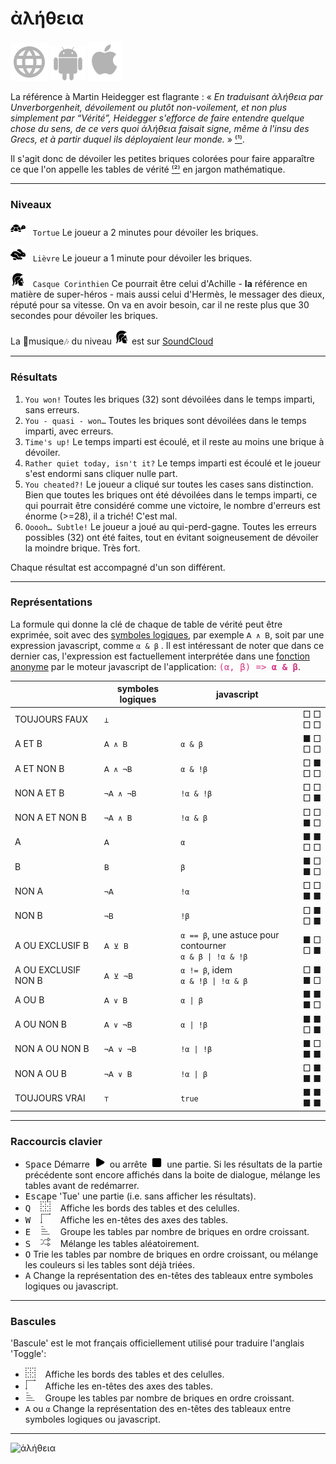 # ἀλήθεια

[![WWW](assets/svg/internet-svgrepo-com.svg)](https://aletheia.cthiebaud.com/) 
[![Android App Store](assets/svg/android-svgrepo-com.svg)](https://play.google.com/apps/testing/com.cthiebaud.aletheia.twa)
[![Apple App Store](assets/svg/Apple_logo_grey.svg)](https://apps.apple.com/us/app/aletheia-by-%C3%A6quologica/id6476017817)

La référence à Martin Heidegger est flagrante : « <i>En traduisant ἀλήθεια par Unverborgenheit, dévoilement ou plutôt non-voilement, et non plus simplement par “Vérité”, Heidegger s'efforce de faire entendre quelque chose du sens, de ce vers quoi ἀλήθεια faisait signe, même à l'insu des Grecs, et à partir duquel ils déployaient leur monde.</i> » [⁽¹⁾](https://fr.wikipedia.org/wiki/Al%C3%A8theia_dans_la_philosophie_de_Martin_Heidegger).

Il s'agit donc de dévoiler les petites briques colorées pour faire apparaître ce que l'on appelle les tables de vérité [⁽²⁾](https://fr.wikipedia.org/wiki/Table_de_v%C3%A9rit%C3%A9) en jargon mathématique.

--- 

### Niveaux

<img src="svg/tortoise-fill-svgrepo-com.svg" style="width: 24px; height: 24px;">&nbsp;&nbsp;&nbsp;`Tortue` Le joueur a 2 minutes pour dévoiler les briques.

<img src="svg/hare-fill-svgrepo-com.svg" style="width: 24px; height: 24px;">&nbsp;&nbsp;&nbsp;`Lièvre` Le joueur a 1 minute pour dévoiler les briques.

<img src="svg/ancient-greek-helmet-1-svgrepo-com.svg" style="width: 24px; height: 24px;">&nbsp;&nbsp;&nbsp;`Casque Corinthien` Ce pourrait être celui d'Achille - **la** référence en matière de super-héros - mais aussi celui d'Hermès, le messager des dieux, réputé pour sa vitesse. On va en avoir besoin, car il ne reste plus que 30 secondes pour dévoiler les briques.

La 🎵musique🎶 du niveau <img src="svg/ancient-greek-helmet-1-svgrepo-com.svg" alt="Achilles" style="width: 24px; height: 24px;">
est sur [SoundCloud](https://soundcloud.com/christophe-thiebaud/aletheia?si=83569a3c774e4cdf84c684e74478af34&utm_source=clipboard&utm_medium=text&utm_campaign=social_sharing)

--- 

### Résultats

1. `You won!` Toutes les briques (32) sont dévoilées dans le temps imparti, sans erreurs.
2. `You - quasi - won…` Toutes les briques sont dévoilées dans le temps imparti, avec erreurs.
3. `Time's up!` Le temps imparti est écoulé, et il reste au moins une brique à dévoiler.
4. `Rather quiet today, isn't it?` Le temps imparti est écoulé et le joueur s'est endormi sans cliquer nulle part.
5. `You cheated?!` Le joueur a cliqué sur toutes les cases sans distinction. Bien que toutes les briques ont été dévoilées dans le temps imparti, ce qui pourrait être considéré comme une victoire, le nombre d'erreurs est énorme (>=28), il a triché! C'est mal.
6. `Ooooh… Subtle!` Le joueur a joué au qui-perd-gagne. Toutes les erreurs possibles (32) ont été faites, tout en évitant soigneusement de dévoiler la moindre brique. Très fort.

Chaque résultat est accompagné d'un son différent.

--- 

### Représentations

La formule qui donne la clé de chaque de table de vérité peut être exprimée, soit avec des [symboles logiques](https://fr.wikipedia.org/wiki/Liste_de_symboles_logiques), par exemple `𝖠 ∧ 𝖡`, soit par une expression javascript, comme `α & β` . Il est intéressant de noter que dans ce dernier cas, l'expression est factuellement interprétée dans une [fonction anonyme](https://fr.wikipedia.org/wiki/Fonction_anonyme) par le moteur javascript de l'application: <span style="font-family:monospace; color:#d63384;">(α, β) => **α & β**</span>.

|  | symboles logiques | javascript | |
|---|---|---|---|
| TOUJOURS FAUX       | `⊥`       | ` `                          |  □&nbsp;□<br>□&nbsp;□</kbd>  |
| A ET B              | `𝖠 ∧ 𝖡`   | `α & β`                      |  ■ □<br>□ □   |
| A ET NON B          | `𝖠 ∧ ¬𝖡`  | `α & !β`                     |  □ ■<br>□ □   |
| NON A ET B          | `¬𝖠 ∧ ¬𝖡` | `!α & !β`                    |  □ □<br>□ ■   |
| NON A ET NON B      | `¬𝖠 ∧ 𝖡`  | `!α & β`                     |  □ □<br>■ □   |
| A                   | `𝖠`       | `α`                          |  ■ ■<br>□ □   |
| B                   | `𝖡`       | `β`                          |  ■ □<br>■ □   |
| NON A               | `¬𝖠`      | `!α`                         |  □ □<br>■ ■   |
| NON B               | `¬𝖡`      | `!β`                         |  □ ■<br>□ ■   |
| A OU EXCLUSIF B     | `𝖠 ⊻ 𝖡`   | `α == β`, une astuce pour contourner<br>`α & β \| !α & !β` |  ■ □<br>□ ■ |
| A OU EXCLUSIF NON B | `𝖠 ⊻ ¬𝖡`  | `α != β`, idem <br>`α & !β \| !α & β` |  □ ■<br>■ □ |
| A OU B              | `𝖠 ∨ 𝖡`   | `α \| β`                     |  ■ ■<br>■ □   |
| A OU NON B          | `𝖠 ∨ ¬𝖡`  | `α \| !β`                    |  ■ ■<br>□ ■   |
| NON A OU NON B      | `¬𝖠 ∨ ¬𝖡` | `!α \| !β`                   |  ■ □<br>■ ■   |
| NON A OU B          | `¬𝖠 ∨ 𝖡`  | `!α \| β`                    |  □ ■<br>■ ■   |
| TOUJOURS VRAI       | `⊤`       | `true`                       |  ■ ■<br>■ ■   |


--- 

### Raccourcis clavier

* <kbd>Space</kbd> Démarre &nbsp;<img src="svg/b-start.svg" style="width: auto; height: 16px;">&nbsp; ou arrête &nbsp;<img src="svg/b-stop.svg" style="width: auto; height: 16px;">&nbsp; une partie. Si les résultats de la partie précédente sont encore affichés dans la boite de dialogue, mélange les tables avant de redémarrer. 
* <kbd>Escape</kbd> 'Tue' une partie (i.e. sans afficher les résultats). 
* <kbd>Q</kbd> &nbsp;&nbsp;&nbsp;<img src="svg/b-grid.svg" style="width: auto; height: 16px;"   >&nbsp;&nbsp;&nbsp; Affiche les bords des tables et des celulles.
* <kbd>W</kbd> &nbsp;&nbsp;&nbsp;<img src="svg/b-axes.svg" style="width: auto; height: 16px;"   >&nbsp;&nbsp;&nbsp; Affiche les en-têtes des axes des tables.
* <kbd>E</kbd> &nbsp;&nbsp;&nbsp;<img src="svg/b-group.svg" style="width: auto; height: 16px;"  >&nbsp;&nbsp;&nbsp; Groupe les tables par nombre de briques en ordre croissant.
* <kbd>S</kbd> &nbsp;&nbsp;&nbsp;<img src="svg/b-shuffle.svg" style="width: auto; height: 16px;">&nbsp;&nbsp;&nbsp; Mélange les tables aléatoirement.
* <kbd>O</kbd> Trie les tables par nombre de briques en ordre croissant, ou mélange les couleurs si les tables sont déjà triées.
* <kbd>A</kbd> Change la représentation des en-têtes des tableaux entre symboles logiques ou javascript.

--- 

### Bascules 

'Bascule' est le mot français officiellement utilisé pour traduire l'anglais 'Toggle':

* <img src="svg/b-grid.svg" style="width: auto; height: 16px;" >&nbsp;&nbsp;&nbsp; Affiche les bords des tables et des celulles.
* <img src="svg/b-axes.svg" style="width: auto; height: 16px;" >&nbsp;&nbsp;&nbsp; Affiche les en-têtes des axes des tables.
* <img src="svg/b-group.svg" style="width: auto; height: 16px;">&nbsp;&nbsp;&nbsp; Groupe les tables par nombre de briques en ordre croissant.
* `𝖠` ou `α` Change la représentation des en-têtes des tableaux entre symboles logiques ou javascript.

--- 

![ἀλήθεια](screenshots/2024_03_12-2322×1826.jpg)


